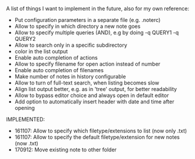A list of things I want to implement in the future, also for my own reference:

- Put configuration parameters in a separate file (e.g. .noterc)
- Allow to specify in which directory a new note goes
- Allow to specify multiple queries (AND), e.g by doing -q QUERY1 -q QUERY2
- Allow to search only in a specific subdirectory
- color in the list output 
- Enable auto completion of actions
- Allow to specify filename for open action instead of number
- Enable auto completion of filenames
- Make number of notes in history configurable
- Allow to turn of full-text search, when listing becomes slow
- Align list output better, e.g. as in 'tree' output, for better readability
- Allow to bypass editor choice and always open in default editor
- Add option to automatically insert header with date and time after opening

IMPLEMENTED:
- 161107: Allow to specify which filetype/extensions to list (now only .txt)
- 161107: Allow to specify the default filetype/extension for new notes (now .txt)
- 170912: Move existing note to other folder
